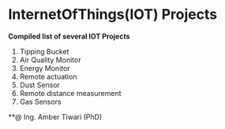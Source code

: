 # InternetOfThings(IOT) Projects </br>
<b>Compiled list of several IOT Projects</b> </br>

1. Tipping Bucket</br>
2. Air Quality Monitor</br>
3. Energy Monitor</br>
4. Remote actuation</br>
5. Dust Sensor</br>
6. Remote distance measurement</br>
7. Gas Sensors</br>

**@ Ing. Amber Tiwari (PhD)
